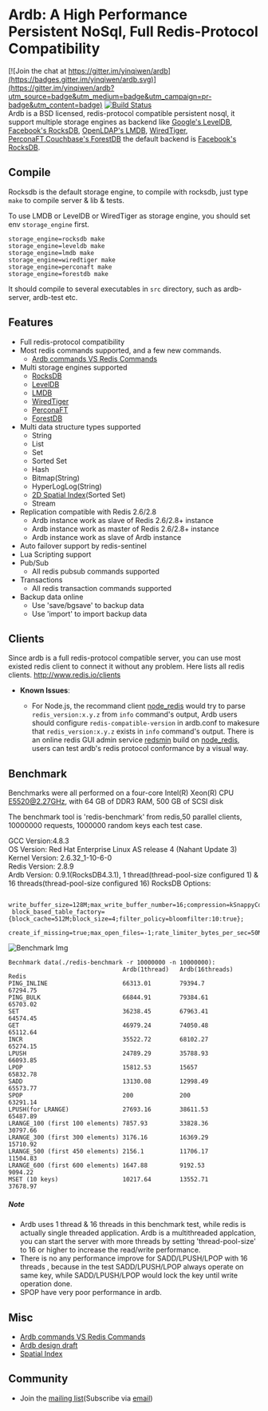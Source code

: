 # Ardb: A High Performance Persistent NoSql, Full Redis-Protocol Compatibility

[![Join the chat at https://gitter.im/yinqiwen/ardb](https://badges.gitter.im/yinqiwen/ardb.svg)](https://gitter.im/yinqiwen/ardb?utm_source=badge&utm_medium=badge&utm_campaign=pr-badge&utm_content=badge)
[![Build Status](https://travis-ci.org/yinqiwen/ardb.svg?branch=0.9)](https://travis-ci.org/yinqiwen/ardb)  
Ardb is a BSD licensed, redis-protocol compatible persistent nosql, it support multiple storage engines as backend like [Google's LevelDB](https://github.com/google/leveldb), [Facebook's RocksDB](https://github.com/facebook/rocksdb), [OpenLDAP's LMDB](http://symas.com/mdb/), [WiredTiger](http://www.wiredtiger.com/), [PerconaFT](https://github.com/percona/PerconaFT),[Couchbase's ForestDB](https://github.com/couchbase/forestdb) the default backend is [Facebook's RocksDB](https://github.com/facebook/rocksdb).


## Compile
Rocksdb is the default storage engine, to compile with rocksdb, just type `make` to compile server & lib & tests.

To use LMDB or LevelDB or WiredTiger as storage engine, you should set env `storage_engine` first.
	
	storage_engine=rocksdb make
    storage_engine=leveldb make
    storage_engine=lmdb make
	storage_engine=wiredtiger make
	storage_engine=perconaft make
	storage_engine=forestdb make


It should compile to several executables in `src` directory, such as ardb-server, ardb-test etc.
	

## Features
- Full redis-protocol compatibility
- Most redis commands supported, and a few new commands.
  * [Ardb commands VS Redis Commands](https://github.com/yinqiwen/ardb/wiki/ARDB-Commands)
- Multi storage engines supported
  * [RocksDB](https://github.com/facebook/rocksdb)
  * [LevelDB](https://github.com/google/leveldb)
  * [LMDB](http://symas.com/mdb/)
  * [WiredTiger](http://www.wiredtiger.com/)
  * [PerconaFT](https://github.com/percona/PerconaFT)
  * [ForestDB](https://github.com/couchbase/forestdb)
- Multi data structure types supported
  * String
  * List
  * Set
  * Sorted Set
  * Hash
  * Bitmap(String)
  * HyperLogLog(String)
  * [2D Spatial Index](https://github.com/yinqiwen/ardb/wiki/Spatial-Index)(Sorted Set)
  * Stream
- Replication compatible with Redis 2.6/2.8
  * Ardb instance work as slave of Redis 2.6/2.8+ instance
  * Ardb instance work as master of Redis 2.6/2.8+ instance
  * Ardb instance work as slave of Ardb instance
- Auto failover support by redis-sentinel
- Lua Scripting support 
- Pub/Sub
  * All redis pubsub commands supported
- Transactions
  * All redis transaction commands supported
- Backup data online
  * Use 'save/bgsave' to backup data
  * Use 'import' to import backup data


## Clients
Since ardb is a full redis-protocol compatible server, you can use most existed redis client to connect it without any problem. Here lists all redis clients. <http://www.redis.io/clients>  

* **Known Issues**:   

  - For Node.js, the recommand client [node_redis](https://github.com/mranney/node_redis) would try to parse `redis_version:x.y.z` from `info` command's output, Ardb users should configure `redis-compatible-version` in ardb.conf to makesure that `redis_version:x.y.z` exists in `info` command's output. There is an online redis GUI admin service [redsmin](https://redsmin.com) build on [node_redis](https://github.com/mranney/node_redis), users can test ardb's redis protocol conformance by a visual way. 
  
  

## Benchmark
Benchmarks were all performed on a four-core Intel(R) Xeon(R) CPU E5520@2.27GHz, with 64 GB of DDR3 RAM, 500 GB of SCSI disk

The benchmark tool is 'redis-benchmark' from redis,50 parallel clients, 10000000 requests, 1000000 random keys each test case.

GCC Version:4.8.3  
OS Version: Red Hat Enterprise Linux AS release 4 (Nahant Update 3)   
Kernel Version: 2.6.32_1-10-6-0       
Redis Version: 2.8.9  
Ardb Version: 0.9.1(RocksDB4.3.1), 1 thread(thread-pool-size configured 1) & 16 threads(thread-pool-size configured 16) 
RocksDB Options: 

     write_buffer_size=128M;max_write_buffer_number=16;compression=kSnappyCompression;
     block_based_table_factory={block_cache=512M;block_size=4;filter_policy=bloomfilter:10:true};
     create_if_missing=true;max_open_files=-1;rate_limiter_bytes_per_sec=50M   

![Benchmark Img](https://raw.githubusercontent.com/yinqiwen/ardb/0.9/doc/benchmark.png)

	Becnhmark data(./redis-benchmark -r 10000000 -n 10000000):
                                    Ardb(1thread)   Ardb(16threads)    Redis
    PING_INLINE                     66313.01        79394.7            67294.75
    PING_BULK                       66844.91        79384.61           65703.02
    SET                             36238.45        67963.41           64574.45
    GET                             46979.24        74050.48           65112.64
    INCR                            35522.72        68102.27           65274.15
    LPUSH                           24789.29        35788.93           66093.85
    LPOP                            15812.53        15657              65832.78
    SADD                            13130.08        12998.49           65573.77
    SPOP                            200             200                63291.14
    LPUSH(for LRANGE)               27693.16        38611.53           65487.89
    LRANGE_100 (first 100 elements) 7857.93         33828.36           30797.66
    LRANGE_300 (first 300 elements) 3176.16         16369.29           15710.92
    LRANGE_500 (first 450 elements) 2156.1          11706.17           11504.83
    LRANGE_600 (first 600 elements) 1647.88         9192.53            9094.22
    MSET (10 keys)                  10217.64        13552.71           37678.97



##### Note     
- Ardb uses 1 thread & 16 threads in this benchmark test, while redis is actually single threaded application. Ardb is a multithreaded applcation, you can start the server with more threads by setting 'thread-pool-size' to 16 or higher to increase the read/write performance.    
- There is no any performance improve for SADD/LPUSH/LPOP with 16 threads , because in the test SADD/LPUSH/LPOP always operate on same key, while SADD/LPUSH/LPOP would lock the key until write operation done.
- SPOP have very poor performance in ardb.
         

## Misc
- [Ardb commands VS Redis Commands](https://github.com/yinqiwen/ardb/wiki/ARDB-Commands)
- [Ardb design draft](https://github.com/yinqiwen/ardb/wiki/Design-Draft)
- [Spatial Index](https://github.com/yinqiwen/ardb/wiki/Spatial-Index)

## Community

  - Join the [mailing list](https://groups.google.com/forum/#!forum/ardb-nosql)(Subscribe via [email](mailto:ardb-nosql+subscribe@googlegroups.com))

